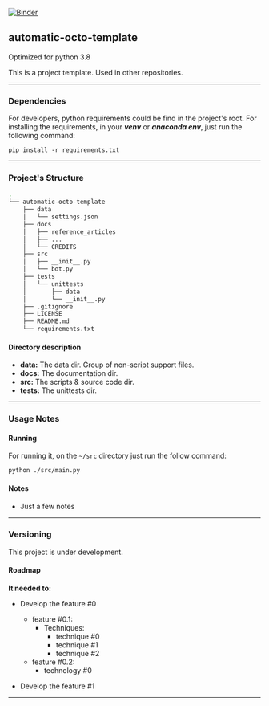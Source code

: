 [![Binder](https://mybinder.org/badge_logo.svg)](https://mybinder.org/v2/gh/paulobh/energy-br-ons-sdrohistorical/tree/master)

## automatic-octo-template

Optimized for python 3.8

This is a project template. Used in other repositories.

----------------------

### Dependencies

For developers, python requirements could be find in the project's root. For installing the requirements, 
in your ___venv___ or ___anaconda env___, just run the following command:

`pip install -r requirements.txt`

----------------

### Project's Structure

```bash 
.
└── automatic-octo-template
    ├── data
    │   └── settings.json
    ├── docs
    │   ├── reference_articles
    │   ├── ...
    │   └── CREDITS
    ├── src
    │   ├── __init__.py
    │   └── bot.py
    ├── tests
    │   └── unittests
    │       ├── data
    │       └── __init__.py
    ├── .gitignore
    ├── LICENSE
    ├── README.md
    └── requirements.txt
```

#### Directory description

- __data:__ The data dir. Group of non-script support files.
- __docs:__ The documentation dir.
- __src:__ The scripts & source code dir.
- __tests:__ The unittests dir.

-----------------------

### Usage Notes

#### Running

For running it, on the `~/src` directory just run the follow command:

`python ./src/main.py` 

#### Notes

- Just a few notes

---------------

### Versioning

This project is under development.

#### Roadmap

__It needed to:__

- Develop the feature #0
    - feature #0.1:
        - Techniques:
            - technique #0
            - technique #1
            - technique #2
    - feature #0.2:
        - technology #0

- Develop the feature #1

--------------

